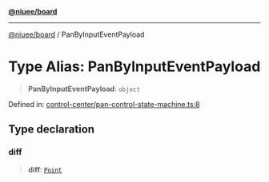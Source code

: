 [**@niuee/board**](../README.md)

***

[@niuee/board](../globals.md) / PanByInputEventPayload

# Type Alias: PanByInputEventPayload

> **PanByInputEventPayload**: `object`

Defined in: [control-center/pan-control-state-machine.ts:8](https://github.com/niuee/board/blob/d74620e4e63da3004adfc7105b7f1136fce9577c/src/control-center/pan-control-state-machine.ts#L8)

## Type declaration

### diff

> **diff**: [`Point`](Point.md)
